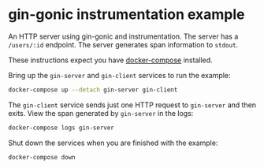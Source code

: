 # gin-gonic instrumentation example

An HTTP server using gin-gonic and instrumentation. The server has a
`/users/:id` endpoint. The server generates span information to
`stdout`.

These instructions expect you have
[docker-compose](https://docs.docker.com/compose/) installed.

Bring up the `gin-server` and `gin-client` services to run the
example:

```sh
docker-compose up --detach gin-server gin-client
```

The `gin-client` service sends just one HTTP request to `gin-server`
and then exits. View the span generated by `gin-server` in the logs:

```sh
docker-compose logs gin-server
```

Shut down the services when you are finished with the example:

```sh
docker-compose down
```
